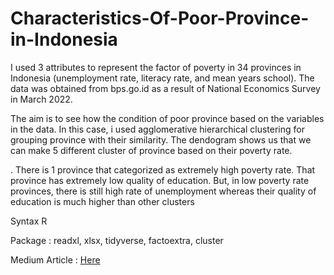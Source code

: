 # Characteristics-Of-Poor-Province-in-Indonesia
I used 3 attributes to represent the factor of poverty in 34 provinces in Indonesia (unemployment rate, literacy rate, and mean years school). The data was obtained from bps.go.id as a result of National Economics Survey in March 2022. 

The aim is to see how the condition of poor province based on the variables in the data. In this case, i used agglomerative hierarchical clustering for grouping province with their similarity. The dendogram shows us that we can make 5 different cluster of province based on their poverty rate.

.
There is 1 province that categorized as extremely high poverty rate. That province has extremely low quality of education. But, in low poverty rate provinces, there is still high rate of unemployment whereas their quality of education is much higher than other clusters

Syntax R

Package : readxl, xlsx, tidyverse, factoextra, cluster

Medium Article : [Here](https://dewikinasih.medium.com/hierarchical-agglomerative-clustering-untuk-karakterisasi-provinsi-miskin-di-indonesia-dengan-9121f8e7afc7)
